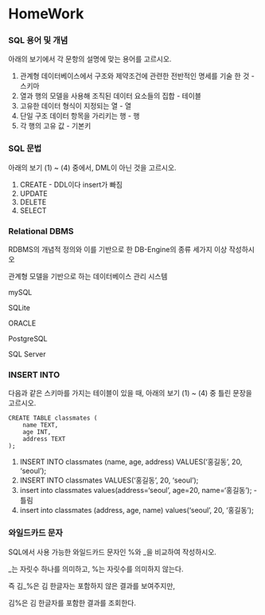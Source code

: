 # HomeWork
### SQL 용어 및 개념

아래의 보기에서 각 문항의 설명에 맞는 용어를 고르시오.

1) 관계형 데이터베이스에서 구조와 제약조건에 관련한 전반적인 명세를 기술 한 것 - 스키마
2) 열과 행의 모델을 사용해 조직된 데이터 요소들의 집합 - 테이블
3) 고유한 데이터 형식이 지정되는 열 - 열
4) 단일 구조 데이터 항목을 가리키는 행 - 행
5) 각 행의 고유 값 - 기본키



### SQL 문법

아래의 보기 (1) ~ (4) 중에서, DML이 아닌 것을 고르시오.

1. CREATE - DDL이다 insert가 빠짐
2. UPDATE
3. DELETE
4. SELECT

### Relational DBMS

RDBMS의 개념적 정의와 이를 기반으로 한 DB-Engine의 종류 세가지 이상 작성하시오

관계형 모델을 기반으로 하는 데이터베이스 관리 시스템

 mySQL

SQLite

ORACLE

PostgreSQL

SQL Server

### INSERT INTO 

다음과 같은 스키마를 가지는 테이블이 있을 때, 아래의 보기 (1) ~ (4) 중 틀린 문장을 고르시오. 

```sqlite
CREATE TABLE classmates (
	name TEXT,
    age INT,
    address TEXT
);
```

1. INSERT INTO classmates (name, age, address) VALUES(‘홍길동’, 20, ‘seoul’); 
2. INSERT INTO classmates VALUES(‘홍길동’, 20, ‘seoul’);
3. insert into classmates values(address=‘seoul’, age=20, name=‘홍길동’); - 틀림
4. insert into classmates (address, age, name) values(‘seoul’, 20, ‘홍길동’);



### 와일드카드 문자 

SQL에서 사용 가능한 와일드카드 문자인 %와 _을 비교하여 작성하시오.

_는 자릿수 하나를 의미하고, %는 자릿수를 의미하지 않는다.

즉 김_%은 김 한글자는 포함하지 않은 결과를 보여주지만,

김%은 김 한글자를 포함한 결과를 조회한다. 